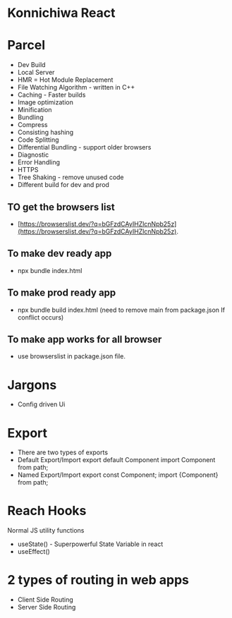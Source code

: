 # Konnichiwa React




# Parcel
 - Dev Build
 - Local Server
 - HMR = Hot Module Replacement
 - File Watching Algorithm - written in C++
 - Caching - Faster builds
 - Image optimization
 - Minification
 - Bundling
 - Compress 
 - Consisting hashing
 - Code Splitting
 - Differential Bundling - support older browsers
 - Diagnostic
 - Error Handling
 - HTTPS
 - Tree Shaking - remove unused code
 - Different build for dev and prod




## TO get the browsers list  
- [https://browserslist.dev/?q=bGFzdCAyIHZlcnNpb25z](https://browserslist.dev/?q=bGFzdCAyIHZlcnNpb25z).


## To make dev ready app
 - npx bundle index.html

## To make prod ready app
 - npx bundle build index.html (need to remove main from package.json If conflict occurs)

## To make app works for all browser
 - use browserslist in package.json file.


 # Jargons
 - Config driven Ui


 # Export
  - There are two types of exports 
  - Default Export/Import
        export default Component
        import Component from path;
  - Named Export/Import
    export const Component;
    import {Component} from path;


# Reach Hooks
 Normal JS utility functions
 - useState() - Superpowerful State Variable in react
 - useEffect()


 # 2 types of routing in web apps
 - Client Side Routing
 - Server Side Routing
